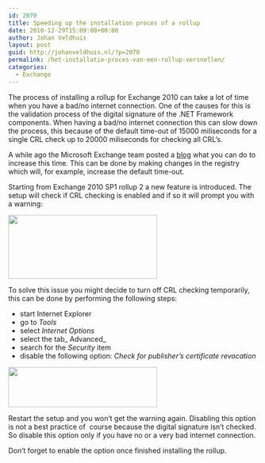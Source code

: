 ```yaml
---
id: 2070
title: Speeding up the installation proces of a rollup
date: 2010-12-29T15:09:08+00:00
author: Johan Veldhuis
layout: post
guid: http://johanveldhuis.nl/?p=2070
permalink: /het-installatie-proces-van-een-rollup-versnellen/
categories:
  - Exchange
---
```

The process of installing a rollup for Exchange 2010 can take a lot of time when you have a bad/no internet connection. One of the causes for this is the validation process of the digital signature of the .NET Framework components. When having a bad/no internet connection this can slow down the process, this because of the default time-out of 15000 miliseconds for a single CRL check up to 20000 miliseconds for checking all CRL&#8217;s.

A while ago the Microsoft Exchange team posted a <a href="http://msexchangeteam.com/archive/2010/05/14/454877.aspx" target="_blank">blog</a> what you can do to increase this time. This can be done by making changes in the registry which will, for example, increase the default time-out.

Starting from Exchange 2010 SP1 rollup 2 a new feature is introduced. The setup will check if CRL checking is enabled and if so it will prompt you with a warning:

[<img title="Exchange 2010 SP1 Rollup setup" src="https://i1.wp.com/johanveldhuis.nl/wp-content/uploads/2010/12/warning-300x129.jpg?resize=300%2C129" alt="" width="300" height="129" data-recalc-dims="1" />](https://i1.wp.com/johanveldhuis.nl/wp-content/uploads/2010/12/warning.jpg)

To solve this issue you might decide to turn off CRL checking temporarily, this can be done by performing the following steps:

  * start Internet Explorer
  * go to _Tools_
  * select _Internet Options_
  * select the tab_ Advanced_
  * search for the _Security_ item
  * disable the following option: _Check for publisher&#8217;s certificate revocation_

[<img title="Internet Explorer: advanced settings" src="https://i1.wp.com/johanveldhuis.nl/wp-content/uploads/2010/12/ie-settings-300x81.jpg?resize=300%2C81" alt="" width="300" height="81" data-recalc-dims="1" />](https://i0.wp.com/johanveldhuis.nl/wp-content/uploads/2010/12/ie-settings.jpg)

Restart the setup and you won&#8217;t get the warning again. Disabling this option is not a best practice of  course because the digital signature isn&#8217;t checked. So disable this option only if you have no or a very bad internet connection.

Don&#8217;t forget to enable the option once finished installing the rollup.